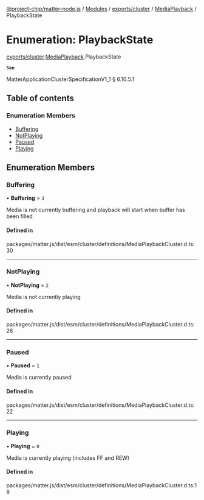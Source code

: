 [@project-chip/matter-node.js](../README.md) / [Modules](../modules.md) / [exports/cluster](../modules/exports_cluster.md) / [MediaPlayback](../modules/exports_cluster.MediaPlayback.md) / PlaybackState

# Enumeration: PlaybackState

[exports/cluster](../modules/exports_cluster.md).[MediaPlayback](../modules/exports_cluster.MediaPlayback.md).PlaybackState

**`See`**

MatterApplicationClusterSpecificationV1_1 § 6.10.5.1

## Table of contents

### Enumeration Members

- [Buffering](exports_cluster.MediaPlayback.PlaybackState.md#buffering)
- [NotPlaying](exports_cluster.MediaPlayback.PlaybackState.md#notplaying)
- [Paused](exports_cluster.MediaPlayback.PlaybackState.md#paused)
- [Playing](exports_cluster.MediaPlayback.PlaybackState.md#playing)

## Enumeration Members

### Buffering

• **Buffering** = ``3``

Media is not currently buffering and playback will start when buffer has been filled

#### Defined in

packages/matter.js/dist/esm/cluster/definitions/MediaPlaybackCluster.d.ts:30

___

### NotPlaying

• **NotPlaying** = ``2``

Media is not currently playing

#### Defined in

packages/matter.js/dist/esm/cluster/definitions/MediaPlaybackCluster.d.ts:26

___

### Paused

• **Paused** = ``1``

Media is currently paused

#### Defined in

packages/matter.js/dist/esm/cluster/definitions/MediaPlaybackCluster.d.ts:22

___

### Playing

• **Playing** = ``0``

Media is currently playing (includes FF and REW)

#### Defined in

packages/matter.js/dist/esm/cluster/definitions/MediaPlaybackCluster.d.ts:18
